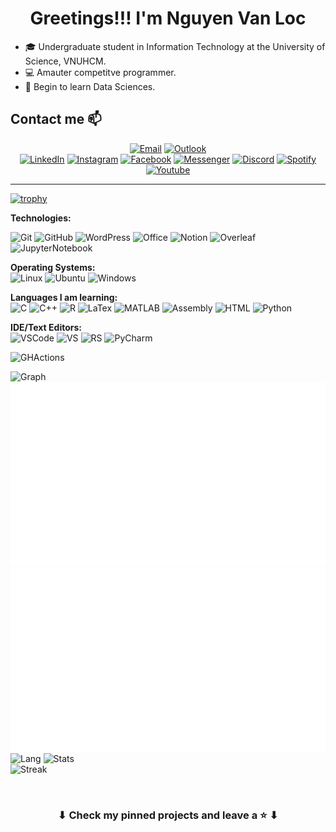 <h1 align="center">Greetings!!! I'm Nguyen Van Loc </h1>

<div>



- :mortar_board: Undergraduate student in Information Technology at the University of Science, VNUHCM.
- :computer: Amauter competitve programmer.
- :blue_book: Begin to learn Data Sciences.  

## Contact me :mailbox:
	
<center>

[![Email](https://img.shields.io/badge/Gmail-D14836?style=for-the-badge&logo=gmail&logoColor=white)](https://mailhide.io/e/MwZFxK1o)
[![Outlook](https://img.shields.io/badge/Microsoft_Outlook-0078D4?style=for-the-badge&logo=microsoft-outlook&logoColor=white)](https://mailhide.io/e/48wHVIeo)	
[![LinkedIn](https://img.shields.io/badge/LinkedIn-0077B5?style=for-the-badge&logo=linkedin&logoColor=white)](https://www.linkedin.com/in/vanloc1808/)
[![Instagram](https://img.shields.io/badge/Instagram-E4405F?style=for-the-badge&logo=instagram&logoColor=white)](https://www.instagram.com/vanloc1808/)
[![Facebook](https://img.shields.io/badge/Facebook-%231877F2.svg?style=for-the-badge&logo=Facebook&logoColor=white)](https://www.facebook.com/vanlocO19180802/)	
[![Messenger](https://img.shields.io/badge/Messenger-00B2FF?style=for-the-badge&logo=messenger&logoColor=white)](https://m.me/vanlocO1918082002)
[![Discord](https://img.shields.io/badge/Discord-7289DA?style=for-the-badge&logo=discord&logoColor=white)](https://discordapp.com/users/576621931814584336)
[![Spotify](https://img.shields.io/badge/Spotify-1ED760?&style=for-the-badge&logo=spotify&logoColor=white)](https://open.spotify.com/user/prk7aommz21c5283l5c6km10r)
[![Youtube](https://img.shields.io/badge/YouTube-FF0000?style=for-the-badge&logo=youtube&logoColor=white)](https://www.youtube.com/channel/UCzKteQG-EbtXQcYGx7Q4_tA)
	
---

</center>
<!--	
![view](https://komarev.com/ghpvc/?username=vanloc1808&label=Profile%20views&color=0e75b6&style=flat)
-->

[![trophy](https://github-profile-trophy.vercel.app/?username=vanloc1808&theme=onedark&margin-w=15&margin-h=15)](https://github.com/ryo-ma/github-profile-trophy)

</div>

**Technologies:**  

![Git](https://img.shields.io/badge/GIT-E44C30?style=for-the-badge&logo=git&logoColor=white)
![GitHub](https://img.shields.io/badge/GitHub-100000?style=for-the-badge&logo=github&logoColor=white)
![WordPress](https://img.shields.io/badge/Wordpress-21759B?style=for-the-badge&logo=wordpress&logoColor=white)
![Office](https://img.shields.io/badge/Microsoft_Office-D83B01?style=for-the-badge&logo=microsoft-office&logoColor=white)
![Notion](https://img.shields.io/badge/Notion-000000?style=for-the-badge&logo=notion&logoColor=white)
![Overleaf](https://img.shields.io/badge/Overleaf-47A141?style=for-the-badge&logo=Overleaf&logoColor=white)
![JupyterNotebook](https://img.shields.io/badge/Jupyter-F37626.svg?&style=for-the-badge&logo=Jupyter&logoColor=white)

**Operating Systems:**  
![Linux](https://img.shields.io/badge/Linux-FCC624?style=for-the-badge&logo=linux&logoColor=black)
![Ubuntu](https://img.shields.io/badge/Ubuntu-E95420?style=for-the-badge&logo=ubuntu&logoColor=white)
![Windows](https://img.shields.io/badge/Windows-0078D6?style=for-the-badge&logo=windows&logoColor=white)

**Languages I am learning:**  
![C](https://img.shields.io/badge/C-00599C?style=for-the-badge&logo=c&logoColor=white)
![C++](https://img.shields.io/badge/C%2B%2B-00599C?style=for-the-badge&logo=c%2B%2B&logoColor=white)
![R](https://img.shields.io/badge/R-276DC3?style=for-the-badge&logo=r&logoColor=white)
![LaTex](https://img.shields.io/badge/LaTeX-47A141?style=for-the-badge&logo=LaTeX&logoColor=white)
![MATLAB](https://img.shields.io/badge/-MATLAB-000?&logo=MATLAB)
![Assembly](https://img.shields.io/badge/-Assembly-000?&logo=assembly3&logoColor=1572B6)
![HTML](https://img.shields.io/badge/HTML5-E34F26?style=for-the-badge&logo=html5&logoColor=white)
![Python](https://img.shields.io/badge/Python-FFD43B?style=for-the-badge&logo=python&logoColor=darkgreen)


**IDE/Text Editors:**  
![VSCode](https://img.shields.io/badge/Visual_Studio_Code-0078D4?style=for-the-badge&logo=visual%20studio%20code&logoColor=white)
![VS](https://img.shields.io/badge/Visual_Studio-5C2D91?style=for-the-badge&logo=visual%20studio&logoColor=white)
![RS](https://img.shields.io/badge/RStudio-75AADB?style=for-the-badge&logo=RStudio&logoColor=white)
![PyCharm](https://img.shields.io/badge/PyCharm-000000.svg?&style=for-the-badge&logo=PyCharm&logoColor=white)

![GHActions](https://img.shields.io/badge/GitHub_Actions-2088FF?style=for-the-badge&logo=github-actions&logoColor=white)  

![Graph](https://activity-graph.herokuapp.com/graph?username=vanloc1808&theme=minimal) 
![Stats1](https://github.com/vanloc1808/github-stats/blob/master/generated/overview.svg)
![Stats2](https://github.com/vanloc1808/github-stats/blob/master/generated/languages.svg)
![Lang](https://github-readme-stats.vercel.app/api/top-langs/?username=vanloc1808&show_icons=true&hide_border=true&theme=tokyonight&count_private=true)
![Stats](https://github-readme-stats.vercel.app/api?username=vanloc1808&layout=compact&hide_border=true&langs_count=8&theme=tokyonight)   
![Streak](https://github-readme-streak-stats.herokuapp.com/?user=vanloc1808&theme=tokyonight)
<!--
https://github.com/alexandresanlim/Badges4-README.md-Profile?fbclid=IwAR3W7uuMfKgp3bt9qqbhB-a_srse2Pf-xaOk4GJfoo98KQuugN6YBcLj8BY#-languages-
-->

<!--
### Recent Github Activity :timer_clock:

START_SECTION:activity-->

<br>

<h3 align="center">
	⬇ Check my pinned projects and leave a ⭐️ ⬇
</h3>
